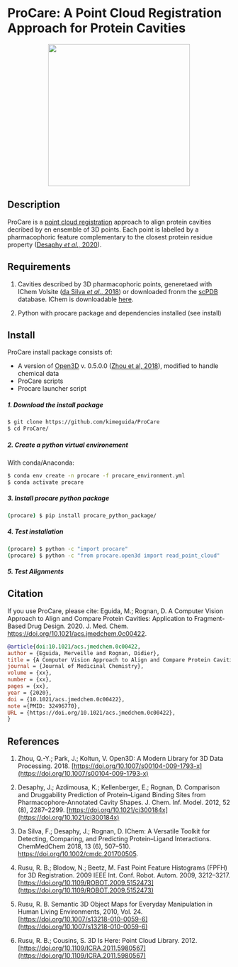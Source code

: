# ProCare: A Point Cloud Registration Approach for Protein Cavities
<p align="center">
<img src="https://raw.githubusercontent.com/kimeguida/ProCare/docs/_img/procare.png" width="320" />
</p>

## Description
ProCare is a [point cloud registration](https://en.wikipedia.org/wiki/Point_set_registration) approach to align protein cavities decribed by en ensemble of 3D points. Each point is labelled by a pharmacophoric feature complementary to the closest protein residue property ([Desaphy *et al*., 2020]( https://doi.org/10.1021/ci300184x)).

## Requirements
1) Cavities described by 3D pharmacophoric points, generetaed with IChem Volsite ([da Silva *et al.*, 2018](https://doi.org/10.1002/cmdc.20170050)) or downloaded fronm the [scPDB](bioinfo-pharma.u-strasbg.fr/scPDB/) database. 
IChem is downloadable [here](http://bioinfo-pharma.u-strasbg.fr/labwebsite/download.html).

2) Python with procare package and dependencies installed (see install)


## Install
ProCare install package consists of:
-  A version of [Open3D](http://www.open3d.org/) v. 0.5.0.0 ([Zhou et al, 2018](https://doi.org/10.1007/s00104-009-1793-x)), modified to handle chemical data
-  ProCare scripts
- Procare launcher script


##### 1. Download the install package
``` bash
$ git clone https://github.com/kimeguida/ProCare
$ cd ProCare/
```
##### 2. Create a python virtual environement
With conda/Anaconda:
``` bash
$ conda env create -n procare -f procare_environment.yml
$ conda activate procare
```
##### 3. Install procare python package
``` bash
(procare) $ pip install procare_python_package/
```
##### 4. Test installation
``` bash
(procare) $ python -c "import procare"
(procare) $ python -c "from procare.open3d import read_point_cloud"
```
##### 5. Test Alignments
## Citation
If you use ProCare, please cite:
Eguida, M.; Rognan, D. A Computer Vision Approach to Align and Compare Protein Cavities: Application to Fragment-Based Drug Design. 2020. J. Med. Chem. https://doi.org/10.1021/acs.jmedchem.0c00422.
``` bib
@article{doi:10.1021/acs.jmedchem.0c00422,
author = {Eguida, Merveille and Rognan, Didier},
title = {A Computer Vision Approach to Align and Compare Protein Cavities: Application to Fragment-Based Drug Design},
journal = {Journal of Medicinal Chemistry},
volume = {xx},
number = {xx},
pages = {xx},
year = {2020},
doi = {10.1021/acs.jmedchem.0c00422},
note ={PMID: 32496770},
URL = {https://doi.org/10.1021/acs.jmedchem.0c00422},
}
```
## References

1. Zhou, Q.-Y.; Park, J.; Koltun, V. Open3D: A Modern Library for 3D Data Processing. 2018. [https://doi.org/10.1007/s00104-009-1793-x](https://doi.org/10.1007/s00104-009-1793-x)

2. Desaphy, J.; Azdimousa, K.; Kellenberger, E.; Rognan, D. Comparison and Druggability Prediction of Protein–Ligand Binding Sites from Pharmacophore-Annotated Cavity Shapes. J. Chem. Inf. Model. 2012, 52 (8), 2287–2299. [https://doi.org/10.1021/ci300184x](https://doi.org/10.1021/ci300184x)

3. Da Silva, F.; Desaphy, J.; Rognan, D. IChem: A Versatile Toolkit for Detecting, Comparing, and Predicting Protein–Ligand Interactions. ChemMedChem 2018, 13 (6), 507–510. https://doi.org/10.1002/cmdc.201700505.

4. Rusu, R. B.; Blodow, N.; Beetz, M. Fast Point Feature Histograms (FPFH) for 3D Registration. 2009 IEEE Int. Conf. Robot. Autom. 2009, 3212–3217. [https://doi.org/10.1109/ROBOT.2009.5152473](https://doi.org/10.1109/ROBOT.2009.5152473)

5. Rusu, R. B. Semantic 3D Object Maps for Everyday Manipulation in Human Living Environments, 2010, Vol. 24. [https://doi.org/10.1007/s13218-010-0059-6](https://doi.org/10.1007/s13218-010-0059-6)

6. Rusu, R. B.; Cousins, S. 3D Is Here: Point Cloud Library. 2012. [https://doi.org/10.1109/ICRA.2011.5980567](https://doi.org/10.1109/ICRA.2011.5980567)


